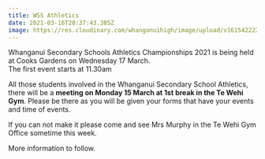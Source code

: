 ```yaml
---
title: WSS Athletics
date: 2021-03-16T20:37:43.385Z
image: https://res.cloudinary.com/whanganuihigh/image/upload/v1615422226/Events/Screenshot_2021-03-11_132259.png
---
```

Whanganui Secondary Schools Athletics Championships 2021 is being held at Cooks Gardens on Wednesday 17 March.  
The first event starts at 11.30am 

All those students involved in the Whanganui Secondary School Athletics, there will be a **meeting on Monday 15 March at 1st break in the Te Wehi Gym**. Please be there as you will be given your forms that have your events and time of events.

If you can not make it please come and see Mrs Murphy in the Te Wehi Gym Office sometime this week.


 



More information to follow.